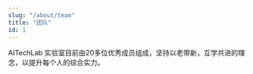 ```yaml
---
slug: "/about/team"
title: "团队"
id: 1
---
```


AITechLab 实验室目前由20多位优秀成员组成，坚持以老带新，互学共进的理念，以提升每个人的综合实力。
